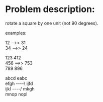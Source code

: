 
# Problem description:


rotate a square by one unit (not 90 degrees). 

examples:

12  -->> 31 <br>
34  -->> 24 <br>


123         412 <br>
456  ==>>   753 <br>
789         896 <br>


abcd        eabc <br>
efgh ----\  ijfd <br>
ijkl ----/  mkgh <br>
mnop        nopl <br>

